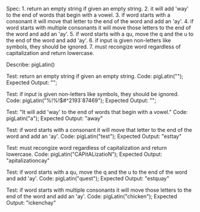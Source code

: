 Spec: 1. return an empty string if given an empty string.
      2. it will add 'way' to the end of words that begin with a vowel.
      3. if word starts with a consonant it will move that letter to the end of the word and add an 'ay'.
      4. if word starts with multiple consonants it will move those letters to the end of the word and add an 'ay'.
      5. if word starts with a qu, move the q and the u to the end of the word and add 'ay'.
      6. if input is given non-letters like symbols, they should be ignored.
      7. must recongize word regardless of capitalization and return lowercase.

Describe: pigLatin()

Test: return an empty string if given an empty string.
Code: pigLatin("");
Expected Output: "";

Test: if input is given non-letters like symbols, they should be ignored.
Code: pigLatin("%!%!$#^2193`87469");
Expected Output: "";

Test: "It will add 'way' to the end of words that begin with a vowel."
Code: pigLatin("a");
Expected Output: "away"

Test: if word starts with a consonant it will move that letter to the end of the word and add an 'ay'.
Code: pigLatin("test");
Expected Output: "esttay"

Test: must recongize word regardless of capitalization and return lowercase.
Code: pigLatin("CAPitALizatioN");
Expected Output: "apitalizationcay"

Test: if word starts with a qu, move the q and the u to the end of the word and add 'ay'.
Code: pigLatin("quest");
Expected Output: "estquay"

Test: if word starts with multiple consonants it will move those letters to the end of the word and add an 'ay'.
Code: pigLatin("chicken");
Expected Output: "ickenchay"